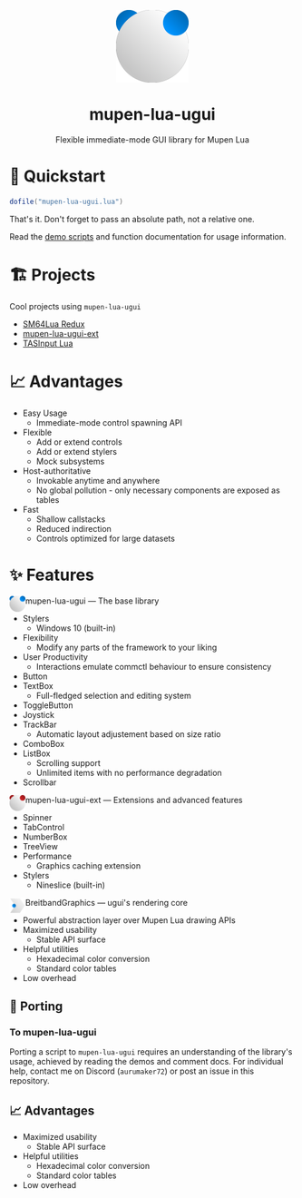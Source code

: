 <p align="center">
  <img width="128" align="center" src="https://github.com/Aurumaker72/mupen-lua-ugui/blob/main/assets/ugui.png?raw=true">
</p>


<h1 align="center">
  mupen-lua-ugui
</h1>
<p align="center">
  Flexible immediate-mode GUI library for Mupen Lua
</p>

# 🚀 Quickstart

```lua
dofile("mupen-lua-ugui.lua")
```

That's it. Don't forget to pass an absolute path, not a relative one.

Read the [demo scripts](https://github.com/Aurumaker72/mupen-lua-ugui/tree/main/demos) and function documentation for usage information.

# 🏗️ Projects

Cool projects using `mupen-lua-ugui`

- [SM64Lua Redux](https://github.com/Mupen64-Rewrite/SM64Lua)
- [mupen-lua-ugui-ext](https://github.com/Aurumaker72/mupen-lua-ugui-ext)
- [TASInput Lua](https://github.com/Aurumaker72/tasinput-lua)


# 📈 Advantages

- Easy Usage
  - Immediate-mode control spawning API
- Flexible
  - Add or extend controls
  - Add or extend stylers
  - Mock subsystems
- Host-authoritative
  - Invokable anytime and anywhere
  - No global pollution - only necessary components are exposed as tables
- Fast
  - Shallow callstacks
  - Reduced indirection
  - Controls optimized for large datasets

# ✨ Features

<img width="28" align="left" src="https://github.com/Aurumaker72/mupen-lua-ugui/blob/main/assets/ugui.png?raw=true">

mupen-lua-ugui  —  The base library

- Stylers
  - Windows 10 (built-in)
- Flexibility
  - Modify any parts of the framework to your liking
- User Productivity
  - Interactions emulate commctl behaviour to ensure consistency
- Button
- TextBox
  - Full-fledged selection and editing system
- ToggleButton
- Joystick
- TrackBar
  - Automatic layout adjustement based on size ratio 
- ComboBox
- ListBox
  - Scrolling support
  - Unlimited items with no performance degradation
- Scrollbar

<img width="28" align="left" src="https://github.com/Aurumaker72/mupen-lua-ugui/blob/main/assets/ugui-ext.png?raw=true">

mupen-lua-ugui-ext  —  Extensions and advanced features

- Spinner
- TabControl
- NumberBox
- TreeView
- Performance
  - Graphics caching extension
- Stylers
  - Nineslice (built-in)

<img width="28" align="left" src="https://github.com/Aurumaker72/mupen-lua-ugui/blob/main/assets/breitbandgraphics.png?raw=true">

BreitbandGraphics  —  ugui's rendering core

- Powerful abstraction layer over Mupen Lua drawing APIs
- Maximized usability
  - Stable API surface
- Helpful utilities
  - Hexadecimal color conversion
  - Standard color tables
- Low overhead

## 🧩 Porting

### To mupen-lua-ugui

Porting a script to `mupen-lua-ugui` requires an understanding of the library's usage, achieved by reading the demos and comment docs.
For individual help, contact me on Discord (`aurumaker72`) or post an issue in this repository.

## 📈 Advantages
- Maximized usability
  - Stable API surface
- Helpful utilities
  - Hexadecimal color conversion
  - Standard color tables
- Low overhead
